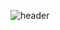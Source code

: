 ![header](https://capsule-render.vercel.app/api?type=waving&color=0:FFCCF1,100:eaccff&height=300&section=header&text=Hello,%20I%20am%20Jungwon%20(Jane)%20Jang&fontSize=30&fontColor=ffffff)


<!--
**jwjang1/jwjang1** is a ✨ _special_ ✨ repository because its `README.md` (this file) appears on your GitHub profile.

Here are some ideas to get you started:

- 🔭 I’m currently working on ...
- 🌱 I’m currently learning ...
- 👯 I’m looking to collaborate on ...
- 🤔 I’m looking for help with ...
- 💬 Ask me about ...
- 📫 How to reach me: ...
- 😄 Pronouns: ...
- ⚡ Fun fact: ...
-->
